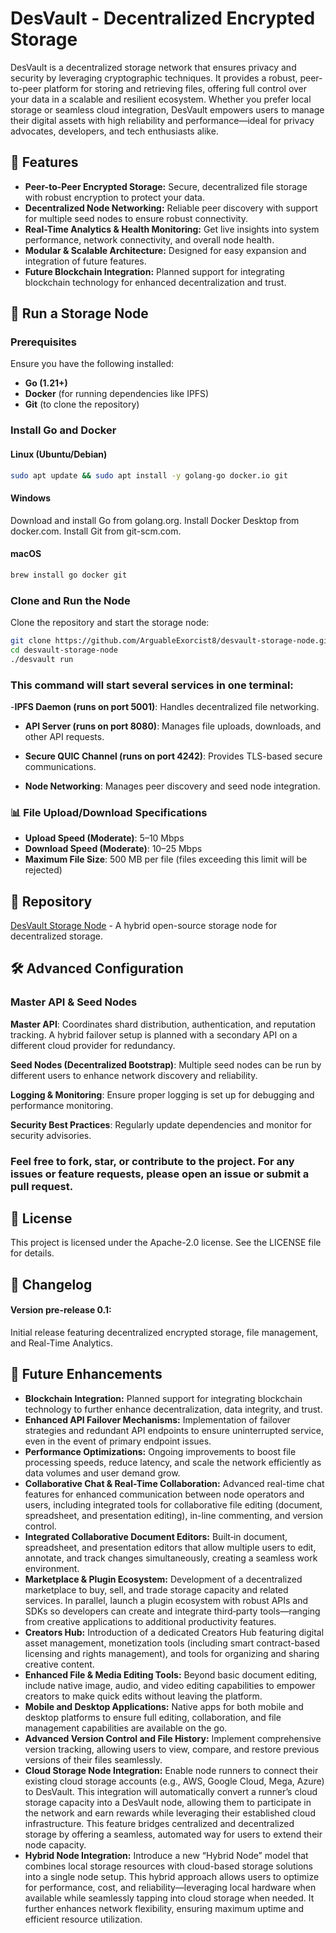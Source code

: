# DesVault - Decentralized Encrypted Storage

DesVault is a decentralized storage network that ensures privacy and security by leveraging  cryptographic techniques. It provides a robust, peer-to-peer platform for storing and retrieving files, offering full control over your data in a scalable and resilient ecosystem. Whether you prefer local storage or seamless cloud integration, DesVault empowers users to manage their digital assets with high reliability and performance—ideal for privacy advocates, developers, and tech enthusiasts alike.


## 🌟 Features
- **Peer-to-Peer Encrypted Storage:** Secure, decentralized file storage with robust encryption to protect your data.
- **Decentralized Node Networking:** Reliable peer discovery with support for multiple seed nodes to ensure robust connectivity.
- **Real-Time Analytics & Health Monitoring:** Get live insights into system performance, network connectivity, and overall node health.
- **Modular & Scalable Architecture:** Designed for easy expansion and integration of future features.
- **Future Blockchain Integration:** Planned support for integrating blockchain technology for enhanced decentralization and trust.

## 🚀 Run a Storage Node

### Prerequisites
Ensure you have the following installed:
- **Go (1.21+)**
- **Docker** (for running dependencies like IPFS)
- **Git** (to clone the repository)

### Install Go and Docker

#### Linux (Ubuntu/Debian)
```bash
sudo apt update && sudo apt install -y golang-go docker.io git
```

#### Windows

Download and install Go from golang.org.
Install Docker Desktop from docker.com.
Install Git from git-scm.com.

#### macOS
```bash
brew install go docker git
```

### Clone and Run the Node

Clone the repository and start the storage node:
```bash
git clone https://github.com/ArguableExorcist8/desvault-storage-node.git
cd desvault-storage-node
./desvault run
```

### This command will start several services in one terminal:

-**IPFS Daemon (runs on port 5001)**: Handles decentralized file networking.

- **API Server (runs on port 8080)**: Manages file uploads, downloads, and other API requests.

- **Secure QUIC Channel (runs on port 4242)**: Provides TLS-based secure communications.

- **Node Networking**: Manages peer discovery and seed node integration.

### 📊 File Upload/Download Specifications

- **Upload Speed (Moderate)**: 5–10 Mbps
- **Download Speed (Moderate)**: 10–25 Mbps
- **Maximum File Size**: 500 MB per file (files exceeding this limit will be rejected)

## 🔗 Repository  
[DesVault Storage Node](https://github.com/ArguableExorcist8/desvault-storage-node) - A hybrid open-source storage node for decentralized storage.

## 🛠 Advanced Configuration
### Master API & Seed Nodes
**Master API**:
Coordinates shard distribution, authentication, and reputation tracking. A hybrid failover setup is planned with a secondary API on a different cloud provider for redundancy.

**Seed Nodes (Decentralized Bootstrap)**:
Multiple seed nodes can be run by different users to enhance network discovery and reliability.

**Logging & Monitoring**: 
Ensure proper logging is set up for debugging and performance monitoring.

**Security Best Practices**: 
Regularly update dependencies and monitor for security advisories.

### Feel free to fork, star, or contribute to the project. For any issues or feature requests, please open an issue or submit a pull request.

## 📝 License
This project is licensed under the Apache-2.0 license. See the LICENSE file for details.

## 📄 Changelog
#### Version pre-release 0.1:
Initial release featuring decentralized encrypted storage, file management, and Real-Time Analytics.

## 🔮 Future Enhancements

- **Blockchain Integration:**
Planned support for integrating blockchain technology to further enhance decentralization, data integrity, and trust.
- **Enhanced API Failover Mechanisms:**
Implementation of  failover strategies and redundant API endpoints to ensure uninterrupted service, even in the event of primary endpoint issues.
- **Performance Optimizations:**
Ongoing improvements to boost file processing speeds, reduce latency, and scale the network efficiently as data volumes and user demand grow.
- **Collaborative Chat & Real-Time Collaboration:**
Advanced real-time chat features for enhanced communication between node operators and users, including integrated tools for collaborative file editing (document, spreadsheet, and presentation editing), in-line commenting, and version control.
- **Integrated Collaborative Document Editors:**
Built‑in document, spreadsheet, and presentation editors that allow multiple users to edit, annotate, and track changes simultaneously, creating a seamless work environment.
- **Marketplace & Plugin Ecosystem:**
Development of a decentralized marketplace to buy, sell, and trade storage capacity and related services. In parallel, launch a plugin ecosystem with robust APIs and SDKs so developers can create and integrate third‑party tools—ranging from creative applications to additional productivity features.
- **Creators Hub:**
Introduction of a dedicated Creators Hub featuring digital asset management, monetization tools (including smart contract-based licensing and rights management), and tools for organizing and sharing creative content.
- **Enhanced File & Media Editing Tools:**
Beyond basic document editing, include native image, audio, and video editing capabilities to empower creators to make quick edits without leaving the platform.
- **Mobile and Desktop Applications:**
Native apps for both mobile and desktop platforms to ensure full editing, collaboration, and file management capabilities are available on the go.
- **Advanced Version Control and File History:**
Implement comprehensive version tracking, allowing users to view, compare, and restore previous versions of their files seamlessly.
- **Cloud Storage Node Integration:**
Enable node runners to connect their existing cloud storage accounts (e.g., AWS, Google Cloud, Mega, Azure) to DesVault. This integration will automatically convert a runner’s cloud storage capacity into a DesVault node, allowing them to participate in the network and earn rewards while leveraging their established cloud infrastructure. This feature bridges centralized and decentralized storage by offering a seamless, automated way for users to extend their node capacity.
- **Hybrid Node Integration:**
Introduce a new “Hybrid Node” model that combines local storage resources with cloud-based storage solutions into a single node setup. This hybrid approach allows users to optimize for performance, cost, and reliability—leveraging local hardware when available while seamlessly tapping into cloud storage when needed. It further enhances network flexibility, ensuring maximum uptime and efficient resource utilization.
